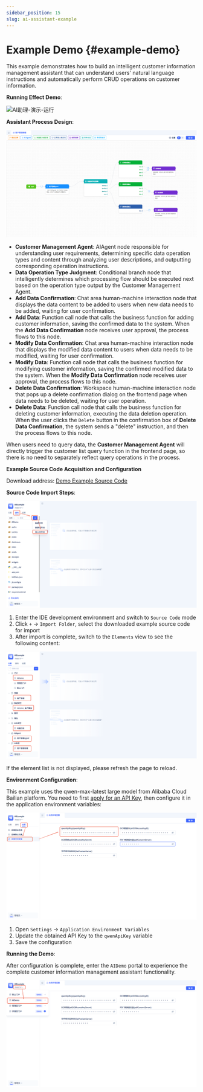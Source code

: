 ```yaml
---
sidebar_position: 15
slug: ai-assistant-example
---
```


# Example Demo {#example-demo}
This example demonstrates how to build an intelligent customer information management assistant that can understand users' natural language instructions and automatically perform CRUD operations on customer information.

**Running Effect Demo**:

![AI助理-演示-运行](./img/assistant/demo-run.gif)

**Assistant Process Design**:

![AI助理-演示-配置](./img/assistant/demo-process.png)

- **Customer Management Agent**: AIAgent node responsible for understanding user requirements, determining specific data operation types and content through analyzing user descriptions, and outputting corresponding operation instructions.
- **Data Operation Type Judgment**: Conditional branch node that intelligently determines which processing flow should be executed next based on the operation type output by the Customer Management Agent.
- **Add Data Confirmation**: Chat area human-machine interaction node that displays the data content to be added to users when new data needs to be added, waiting for user confirmation.
- **Add Data**: Function call node that calls the business function for adding customer information, saving the confirmed data to the system. When the **Add Data Confirmation** node receives user approval, the process flows to this node.
- **Modify Data Confirmation**: Chat area human-machine interaction node that displays the modified data content to users when data needs to be modified, waiting for user confirmation.
- **Modify Data**: Function call node that calls the business function for modifying customer information, saving the confirmed modified data to the system. When the **Modify Data Confirmation** node receives user approval, the process flows to this node.
- **Delete Data Confirmation**: Workspace human-machine interaction node that pops up a delete confirmation dialog on the frontend page when data needs to be deleted, waiting for user operation.
- **Delete Data**: Function call node that calls the business function for deleting customer information, executing the data deletion operation. When the user clicks the `Delete` button in the confirmation box of **Delete Data Confirmation**, the system sends a "delete" instruction, and then the process flows to this node.

When users need to query data, the **Customer Management Agent** will directly trigger the customer list query function in the frontend page, so there is no need to separately reflect query operations in the process.

**Example Source Code Acquisition and Configuration**

Download address: <a href="https://jit-www.oss-cn-beijing.aliyuncs.com/AIDemo.zip">Demo Example Source Code</a>

**Source Code Import Steps**:

![AI助理-演示-导入源码](./img/assistant/demo-import.png)

1. Enter the IDE development environment and switch to `Source Code` mode
2. Click ` + ` -> `Import Folder`, select the downloaded example source code for import
3. After import is complete, switch to the `Elements` view to see the following content:

![AI助理-演示-元素](./img/assistant/demo-elements.png)

If the element list is not displayed, please refresh the page to reload.

**Environment Configuration**:

This example uses the qwen-max-latest large model from Alibaba Cloud Bailian platform. You need to first <a href="https://bailian.console.aliyun.com/?tab=model#/api-key" target="_blank">apply for an API Key</a>, then configure it in the application environment variables:

![AI助理-演示-环境变量](./img/assistant/demo-envvar.png)

1. Open `Settings` -> `Application Environment Variables`
2. Update the obtained API Key to the `qwenApiKey` variable
3. Save the configuration

**Running the Demo**:

After configuration is complete, enter the `AIDemo` portal to experience the complete customer information management assistant functionality.

![AI助理-演示-门户](./img/assistant/demo-shell.png)
